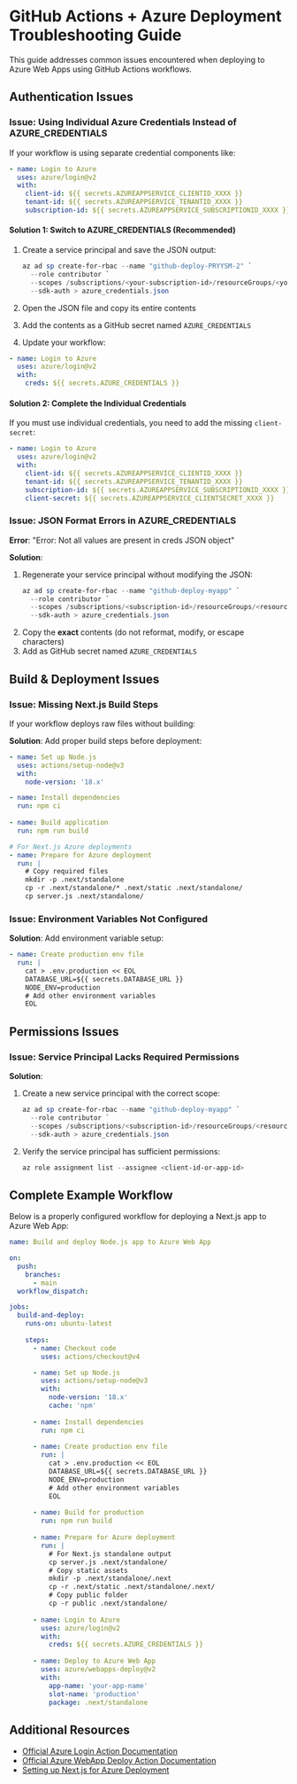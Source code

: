 # GitHub Actions + Azure Deployment Troubleshooting Guide

This guide addresses common issues encountered when deploying to Azure Web Apps using GitHub Actions workflows.

## Authentication Issues

### Issue: Using Individual Azure Credentials Instead of AZURE_CREDENTIALS

If your workflow is using separate credential components like:

```yaml
- name: Login to Azure
  uses: azure/login@v2
  with:
    client-id: ${{ secrets.AZUREAPPSERVICE_CLIENTID_XXXX }}
    tenant-id: ${{ secrets.AZUREAPPSERVICE_TENANTID_XXXX }}
    subscription-id: ${{ secrets.AZUREAPPSERVICE_SUBSCRIPTIONID_XXXX }}
```

#### Solution 1: Switch to AZURE_CREDENTIALS (Recommended)

1. Create a service principal and save the JSON output:
   ```powershell
   az ad sp create-for-rbac --name "github-deploy-PRYYSM-2" `
     --role contributor `
     --scopes /subscriptions/<your-subscription-id>/resourceGroups/<your-resource-group>/providers/Microsoft.Web/sites/PRYYSM-2 `
     --sdk-auth > azure_credentials.json
   ```

2. Open the JSON file and copy its entire contents
3. Add the contents as a GitHub secret named `AZURE_CREDENTIALS`
4. Update your workflow:

```yaml
- name: Login to Azure
  uses: azure/login@v2
  with:
    creds: ${{ secrets.AZURE_CREDENTIALS }}
```

#### Solution 2: Complete the Individual Credentials

If you must use individual credentials, you need to add the missing `client-secret`:

```yaml
- name: Login to Azure
  uses: azure/login@v2
  with:
    client-id: ${{ secrets.AZUREAPPSERVICE_CLIENTID_XXXX }}
    tenant-id: ${{ secrets.AZUREAPPSERVICE_TENANTID_XXXX }}
    subscription-id: ${{ secrets.AZUREAPPSERVICE_SUBSCRIPTIONID_XXXX }}
    client-secret: ${{ secrets.AZUREAPPSERVICE_CLIENTSECRET_XXXX }}
```

### Issue: JSON Format Errors in AZURE_CREDENTIALS

**Error**: "Error: Not all values are present in creds JSON object"

**Solution**:
1. Regenerate your service principal without modifying the JSON:
   ```powershell
   az ad sp create-for-rbac --name "github-deploy-myapp" `
     --role contributor `
     --scopes /subscriptions/<subscription-id>/resourceGroups/<resource-group>/providers/Microsoft.Web/sites/<app-name> `
     --sdk-auth > azure_credentials.json
   ```
2. Copy the **exact** contents (do not reformat, modify, or escape characters)
3. Add as GitHub secret named `AZURE_CREDENTIALS`

## Build & Deployment Issues

### Issue: Missing Next.js Build Steps

If your workflow deploys raw files without building:

**Solution**: Add proper build steps before deployment:

```yaml
- name: Set up Node.js
  uses: actions/setup-node@v3
  with:
    node-version: '18.x'

- name: Install dependencies
  run: npm ci
    
- name: Build application
  run: npm run build

# For Next.js Azure deployments
- name: Prepare for Azure deployment
  run: |
    # Copy required files
    mkdir -p .next/standalone
    cp -r .next/standalone/* .next/static .next/standalone/
    cp server.js .next/standalone/
```

### Issue: Environment Variables Not Configured

**Solution**: Add environment variable setup:

```yaml
- name: Create production env file
  run: |
    cat > .env.production << EOL
    DATABASE_URL=${{ secrets.DATABASE_URL }}
    NODE_ENV=production
    # Add other environment variables
    EOL
```

## Permissions Issues

### Issue: Service Principal Lacks Required Permissions

**Solution**: 
1. Create a new service principal with the correct scope:
   ```powershell
   az ad sp create-for-rbac --name "github-deploy-myapp" `
     --role contributor `
     --scopes /subscriptions/<subscription-id>/resourceGroups/<resource-group>/providers/Microsoft.Web/sites/<app-name> `
     --sdk-auth > azure_credentials.json
   ```

2. Verify the service principal has sufficient permissions:
   ```powershell
   az role assignment list --assignee <client-id-or-app-id>
   ```

## Complete Example Workflow

Below is a properly configured workflow for deploying a Next.js app to Azure Web App:

```yaml
name: Build and deploy Node.js app to Azure Web App

on:
  push:
    branches:
      - main
  workflow_dispatch:

jobs:
  build-and-deploy:
    runs-on: ubuntu-latest
    
    steps:
      - name: Checkout code
        uses: actions/checkout@v4

      - name: Set up Node.js
        uses: actions/setup-node@v3
        with:
          node-version: '18.x'
          cache: 'npm'
      
      - name: Install dependencies
        run: npm ci
      
      - name: Create production env file
        run: |
          cat > .env.production << EOL
          DATABASE_URL=${{ secrets.DATABASE_URL }}
          NODE_ENV=production
          # Add other environment variables
          EOL
      
      - name: Build for production
        run: npm run build
        
      - name: Prepare for Azure deployment
        run: |
          # For Next.js standalone output
          cp server.js .next/standalone/
          # Copy static assets
          mkdir -p .next/standalone/.next
          cp -r .next/static .next/standalone/.next/
          # Copy public folder
          cp -r public .next/standalone/
      
      - name: Login to Azure
        uses: azure/login@v2
        with:
          creds: ${{ secrets.AZURE_CREDENTIALS }}
          
      - name: Deploy to Azure Web App
        uses: azure/webapps-deploy@v2
        with:
          app-name: 'your-app-name'
          slot-name: 'production'
          package: .next/standalone
```

## Additional Resources

- [Official Azure Login Action Documentation](https://github.com/marketplace/actions/azure-login)
- [Official Azure WebApp Deploy Action Documentation](https://github.com/marketplace/actions/azure-webapp)
- [Setting up Next.js for Azure Deployment](https://learn.microsoft.com/en-us/azure/app-service/configure-language-nodejs?pivots=platform-linux#next.js)